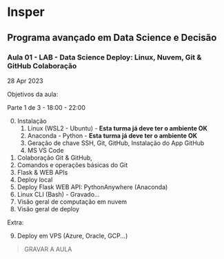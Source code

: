 # Insper

## Programa avançado em Data Science e Decisão

### Aula 01 - LAB - Data Science Deploy: Linux, Nuvem, Git & GitHub Colaboração

28 Apr 2023

Objetivos da aula:

Parte 1 de 3 - 18:00 - 22:00

0. Instalação
    1. Linux (WSL2 - Ubuntu) - **Esta turma já deve ter o ambiente OK**
    2. Anaconda - Python - **Esta turma já deve ter o ambiente OK**
    3. Geração de chave SSH, Git, GitHub, Instalação do App GitHub
    4. MS VS Code
1. Colaboração Git & GitHub, 
2. Comandos e operações básicas do Git
3. Flask & WEB APIs
4. Deploy local
5. Deploy Flask WEB API: PythonAnywhere (Anaconda)
6. Linux CLI (Bash) - Gravado...
7. Visão geral de computação em nuvem
8. Visão geral de deploy

Extra:

9. Deploy em VPS (Azure, Oracle, GCP...)
     
> GRAVAR A AULA
